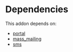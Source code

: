 # Dependencies

This addon depends on:

- [portal](../../../../../oca-ocb-website/odoo-bringout-oca-ocb-portal)
- [mass_mailing](../../../../odoo-bringout-oca-ocb-mass_mailing)
- [sms](../../../../odoo-bringout-oca-ocb-sms)
